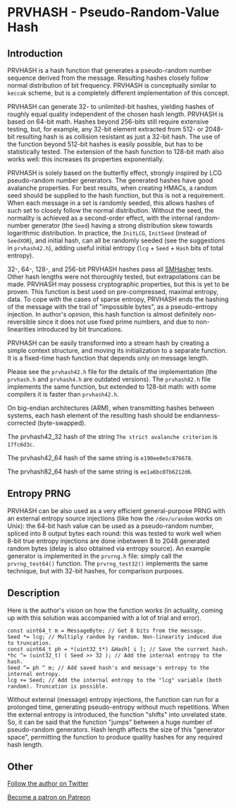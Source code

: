 # PRVHASH - Pseudo-Random-Value Hash #

## Introduction ##

PRVHASH is a hash function that generates a pseudo-random number sequence
derived from the message. Resulting hashes closely follow normal distribution
of bit frequency. PRVHASH is conceptually similar to `keccak` scheme, but is a
completely different implementation of this concept.

PRVHASH can generate 32- to unlimited-bit hashes, yielding hashes of roughly
equal quality independent of the chosen hash length. PRVHASH is based on
64-bit math. Hashes beyond 256-bits still require extensive testing, but, for
example, any 32-bit element extracted from 512- or 2048-bit resulting hash is
as collision resistant as just a 32-bit hash. The use of the function beyond
512-bit hashes is easily possible, but has to be statistically tested. The
extension of the hash function to 128-bit math also works well: this increases
its properties exponentially.

PRVHASH is solely based on the butterfly effect, strongly inspired by LCG
pseudo-random number generators. The generated hashes have good avalanche
properties. For best results, when creating HMACs, a random seed should be
supplied to the hash function, but this is not a requirement. When each
message in a set is randomly seeded, this allows hashes of such set to closely
follow the normal distribution. Without the seed, the normality is achieved as
a second-order effect, with the internal random-number generator (the `Seed`)
having a strong distribution skew towards logarithmic distribution. In
practice, the `InitLCG`, `InitSeed` (instead of `SeedXOR`), and initial hash,
can all be randomly seeded (see the suggestions in `prvhash42.h`), adding
useful initial entropy (`lcg` + `Seed` + `Hash` bits of total entropy).

32-, 64-, 128-, and 256-bit PRVHASH hashes pass all [SMHasher](https://github.com/rurban/smhasher)
tests. Other hash lengths were not thoroughly tested, but extrapolations can
be made. PRVHASH may possess cryptographic properties, but this is yet to be
proven. This function is best used on pre-compressed, maximal entropy, data.
To cope with the cases of sparse entropy, PRVHASH ends the hashing of the
message with the trail of "impossible bytes", as a pseudo-entropy injection.
In author's opinion, this hash function is almost definitely non-reversible
since it does not use fixed prime numbers, and due to non-linearities
introduced by bit truncations.

PRVHASH can be easily transformed into a stream hash by creating a simple
context structure, and moving its initialization to a separate function. It is
a fixed-time hash function that depends only on message length.

Please see the `prvhash42.h` file for the details of the implementation (the
`prvhash.h` and `prvhash4.h` are outdated versions).  The `prvhash82.h` file
implements the same function, but extended to 128-bit math: with some
compilers it is faster than `prvhash42.h`.

On big-endian architectures (ARM), when transmitting hashes between systems,
each hash element of the resulting hash should be endianness-corrected
(byte-swapped).

The prvhash42_32 hash of the string `The strict avalanche criterion` is
`17fc6d3c`.

The prvhash42_64 hash of the same string is `e190ee0e5c876678`.

The prvhash82_64 hash of the same string is `ee1a6bc07b6212d6`.

## Entropy PRNG ##

PRVHASH can be also used as a very efficient general-purpose PRNG with an
external entropy source injections (like how the `/dev/urandom` works on
Unix): the 64-bit hash value can be used as a pseudo-random number, spliced
into 8 output bytes each round: this was tested to work well when 8-bit true
entropy injections are done inbetween 8 to 2048 generated random bytes (delay
is also obtained via entropy source). An example generator is implemented in
the `prvrng.h` file: simply call the `prvrng_test64()` function. The
`prvrng_test32()` implements the same technique, but with 32-bit hashes, for
comparison purposes.

## Description ##

Here is the author's vision on how the function works (in actuality, coming up
with this solution was accompanied with a lot of trial and error).

    const uint64_t m = MessageByte; // Get 8 bits from the message.
    Seed *= lcg; // Multiply random by random. Non-linearity induced due to truncation.
    const uint64_t ph = *(uint32_t*) &Hash[ i ]; // Save the current hash.
    *hc ^= (uint32_t) ( Seed >> 32 ); // Add the internal entropy to the hash.
    Seed ^= ph ^ m; // Add saved hash's and message's entropy to the internal entropy.
	lcg += Seed; // Add the internal entropy to the "lcg" variable (both random). Truncation is possible.

Without external (message) entropy injections, the function can run for a
prolonged time, generating pseudo-entropy without much repetitions. When the
external entropy is introduced, the function "shifts" into unrelated state.
So, it can be said that the function "jumps" between a huge number of
pseudo-random generators. Hash length affects the size of this "generator
space", permitting the function to produce quality hashes for any required
hash length.

## Other ##

[Follow the author on Twitter](https://twitter.com/AlekseyVaneev)

[Become a patron on Patreon](https://patreon.com/aleksey_vaneev)
